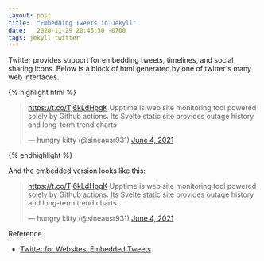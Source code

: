 ```yaml
---
layout: post
title:  "Embedding Tweets in Jekyll"
date:   2020-11-29 20:46:30 -0700
tags: jekyll twitter
---
```

Twitter provides support for embedding tweets, timelines, and social sharing icons.  Below is a block of html generated by one of twitter's many web interfaces.

{% highlight html %}
<blockquote class="twitter-tweet">
  <p lang="en" dir="ltr">
    <a href="https://t.co/Tj6kLdHpgK">https://t.co/Tj6kLdHpgK</a>
    Upptime is web site monitoring tool powered solely by Github actions.
    Its Svelte static site provides outage history and long-term trend charts
  </p>&mdash; hungry kitty (@sineausr931)
  <a href="https://twitter.com/sineausr931/status/1400808008863473666?ref_src=twsrc%5Etfw">June 4, 2021</a>
</blockquote>
<script async src="https://platform.twitter.com/widgets.js" charset="utf-8"></script>
{% endhighlight %}

And the embedded version looks like this:

<blockquote class="twitter-tweet"><p lang="en" dir="ltr"><a href="https://t.co/Tj6kLdHpgK">https://t.co/Tj6kLdHpgK</a> Upptime is web site monitoring tool powered solely by Github actions. Its Svelte static site provides outage history and long-term trend charts</p>&mdash; hungry kitty (@sineausr931) <a href="https://twitter.com/sineausr931/status/1400808008863473666?ref_src=twsrc%5Etfw">June 4, 2021</a></blockquote> <script async src="https://platform.twitter.com/widgets.js" charset="utf-8"></script>

Reference

* [Twitter for Websites: Embedded Tweets](https://developer.twitter.com/en/docs/twitter-for-websites/embedded-tweets/overview)
